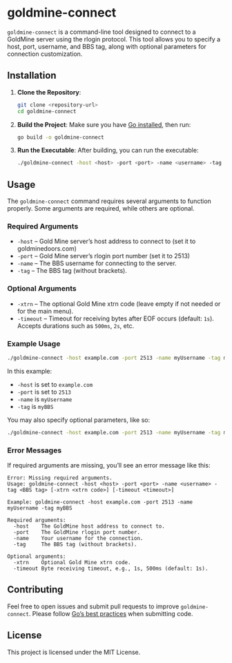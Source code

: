 # goldmine-connect

`goldmine-connect` is a command-line tool designed to connect to a GoldMine server using the rlogin protocol. This tool allows you to specify a host, port, username, and BBS tag, along with optional parameters for connection customization.

## Installation

1. **Clone the Repository**:
   ```bash
   git clone <repository-url>
   cd goldmine-connect
   ```

2. **Build the Project**:
   Make sure you have [Go installed](https://golang.org/doc/install), then run:
   ```bash
   go build -o goldmine-connect
   ```

3. **Run the Executable**:
   After building, you can run the executable:
   ```bash
   ./goldmine-connect -host <host> -port <port> -name <username> -tag <BBS tag>
   ```

## Usage

The `goldmine-connect` command requires several arguments to function properly. Some arguments are required, while others are optional.

### Required Arguments

- `-host` – Gold Mine server’s host address to connect to (set it to goldminedoors.com)
- `-port` – Gold Mine server’s rlogin port number (set it to 2513)
- `-name` – The BBS username for connecting to the server.
- `-tag` – The BBS tag (without brackets).

### Optional Arguments

- `-xtrn` – The optional Gold Mine xtrn code (leave empty if not needed or for the main menu).
- `-timeout` – Timeout for receiving bytes after EOF occurs (default: `1s`). Accepts durations such as `500ms`, `2s`, etc.

### Example Usage

```bash
./goldmine-connect -host example.com -port 2513 -name myUsername -tag myBBS
```

In this example:
- `-host` is set to `example.com`
- `-port` is set to `2513`
- `-name` is `myUsername`
- `-tag` is `myBBS`

You may also specify optional parameters, like so:

```bash
./goldmine-connect -host example.com -port 2513 -name myUsername -tag myBBS -xtrn WORD -timeout 500ms
```

### Error Messages

If required arguments are missing, you’ll see an error message like this:

```plaintext
Error: Missing required arguments.
Usage: goldmine-connect -host <host> -port <port> -name <username> -tag <BBS tag> [-xtrn <xtrn code>] [-timeout <timeout>]

Example: goldmine-connect -host example.com -port 2513 -name myUsername -tag myBBS

Required arguments:
  -host    The GoldMine host address to connect to.
  -port    The GoldMine rlogin port number.
  -name    Your username for the connection.
  -tag     The BBS tag (without brackets).

Optional arguments:
  -xtrn    Optional Gold Mine xtrn code.
  -timeout Byte receiving timeout, e.g., 1s, 500ms (default: 1s).
```

## Contributing

Feel free to open issues and submit pull requests to improve `goldmine-connect`. Please follow [Go’s best practices](https://golang.org/doc/effective_go.html) when submitting code.

## License

This project is licensed under the MIT License.
